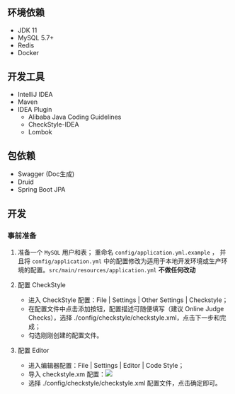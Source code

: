 ## 环境依赖
- JDK 11
- MySQL 5.7+
- Redis
- Docker

## 开发工具
- IntelliJ IDEA
- Maven
- IDEA Plugin
  - Alibaba Java Coding Guidelines
  - CheckStyle-IDEA
  - Lombok

## 包依赖
- Swagger (Doc生成)
- Druid
- Spring Boot JPA

## 开发
### 事前准备

1. 准备一个 `MySQL` 用户和表； 重命名 `config/application.yml.example` ， 并且将 `config/application.yml` 中的配置修改为适用于本地开发环境或生产环境的配置。`src/main/resources/application.yml` **不做任何改动**

2. 配置 CheckStyle
    - 进入 CheckStyle 配置：File | Settings | Other Settings | Checkstyle；
    - 在配置文件中点击添加按钮，配置描述可随便填写（建议 Online Judge Checks），选择 ./config/checkstyle/checkstyle.xml，点击下一步和完成；
    - 勾选刚刚创建的配置文件。
3. 配置 Editor
    - 进入编辑器配置：File | Settings | Editor | Code Style；
    - 导入 checkstyle.xm 配置：![](../static/CheckStyleConfigGuide.png)
    - 选择 ./config/checkstyle/checkstyle.xml 配置文件，点击确定即可。

